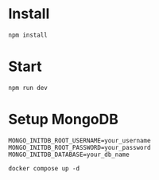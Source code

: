 # Install

```
npm install
```

# Start

```
npm run dev
```

# Setup MongoDB

```
MONGO_INITDB_ROOT_USERNAME=your_username
MONGO_INITDB_ROOT_PASSWORD=your_password
MONGO_INITDB_DATABASE=your_db_name
```

```
docker compose up -d
```

